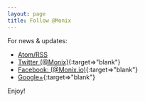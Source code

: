```yaml
---
layout: page
title: Follow @Monix
---
```


For news &amp; updates:

- [Atom/RSS](/blog/atom.xml)
- [Twitter (@Monix)](https://twitter.com/monix){:target=>"blank"}
- [Facebook: (@Monix.io)](https://facebook.com/monix.io){:target=>"blank"}
- [Google+](https://plus.google.com/114340982690903406207){:target=>"blank"}

Enjoy!


